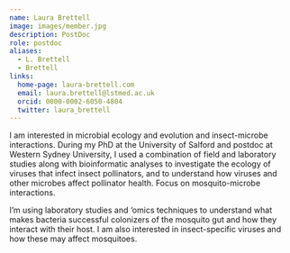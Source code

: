 ```yaml
---
name: Laura Brettell
image: images/member.jpg
description: PostDoc
role: postdoc
aliases:
  - L. Brettell
  - Brettell
links:
  home-page: laura-brettell.com
  email: laura.brettell@lstmed.ac.uk
  orcid: 0000-0002-6050-4804
  twitter: laura_brettell
---
```


I am interested in microbial ecology and evolution and insect-microbe interactions. During my PhD at the University of Salford and postdoc at Western Sydney University, I used a combination of field and laboratory studies along with bioinformatic analyses to investigate the ecology of viruses that infect insect pollinators, and to understand how viruses and other microbes affect pollinator health. Focus on mosquito-microbe interactions. 

I’m using laboratory studies and ‘omics techniques to understand what makes bacteria successful colonizers of the mosquito gut and how they interact with their host. I am also interested in insect-specific viruses and how these may affect mosquitoes.
